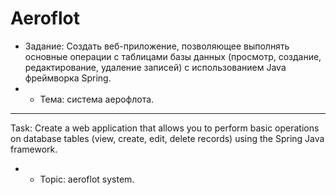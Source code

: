 # Aeroflot

* Задание: Создать веб-приложение, позволяющее выполнять основные операции с таблицами базы данных (просмотр, создание, редактирование, удаление записей) с использованием Java фреймворка Spring.
* * Тема: система аерофлота.
* * * 
Task: Create a web application that allows you to perform basic operations on database tables (view, create, edit, delete records) using the Spring Java framework.

* * Topic: aeroflot system.